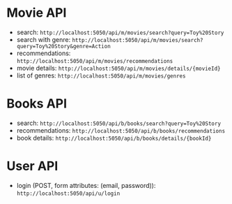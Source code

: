 # Movie API
- search: `http://localhost:5050/api/m/movies/search?query=Toy%20Story`
- search with genre: `http://localhost:5050/api/m/movies/search?query=Toy%20Story&genre=Action`
- recommendations: `http://localhost:5050/api/m/movies/recommendations`
- movie details: `http://localhost:5050/api/m/movies/details/{movieId}`
- list of genres: `http://localhost:5050/api/m/movies/genres`

# Books API
- search: `http://localhost:5050/api/b/books/search?query=Toy%20Story`
- recommendations: `http://localhost:5050/api/b/books/recommendations`
- book details: `http://localhost:5050/api/b/books/details/{bookId}`

# User API
- login (POST, form attributes: (email, password)): `http://localhost:5050/api/u/login`